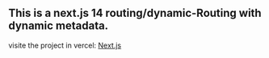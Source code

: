 ## This is a next.js 14 routing/dynamic-Routing with dynamic metadata.

visite the project in vercel:  [Next.js](https://nextjs.org/)
